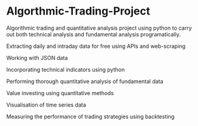 # Algorthmic-Trading-Project
Algorithmic trading and quantitative analysis project using python to carry out both technical analysis and fundamental analysis programatically.

Extracting daily and intraday data for free using APIs and web-scraping

Working with JSON data

Incorporating technical indicators using python

Performing thorough quantitative analysis of fundamental data

Value investing using quantitative methods

Visualisation of time series data

Measuring the performance of trading strategies using backtesting
